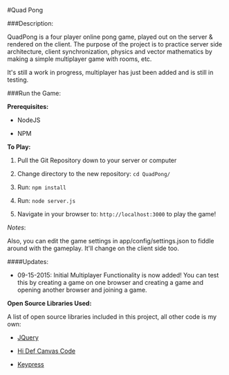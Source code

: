 #Quad Pong

###Description:

QuadPong is a four player online pong game, played out on the server & rendered on the client.  The purpose of the project is to practice server side architecture, client synchronization, physics and vector mathematics by making a simple multiplayer game with rooms, etc.

It's still a work in progress, multiplayer has just been added and is still in testing.

###Run the Game:

**Prerequisites:**

* NodeJS

* NPM

**To Play:**

1. Pull the Git Repository down to your server or computer

2. Change directory to the new repository: `cd QuadPong/`

3. Run: `npm install`

4. Run: `node server.js`

5. Navigate in your browser to: `http://localhost:3000` to play the game!

*Notes*:

Also, you can edit the game settings in app/config/settings.json to fiddle around with the gameplay.  It'll change on the client side too.

####Updates:

* 09-15-2015:  Initial Multiplayer Functionality is now added!  You can test this by creating a game on one browser and creating a game and opening another browser and joining a game.


**Open Source Libraries Used:**

A list of open source libraries included in this project, all other code is my own:

* [JQuery]()

* [Hi Def Canvas Code]()

* [Keypress]()